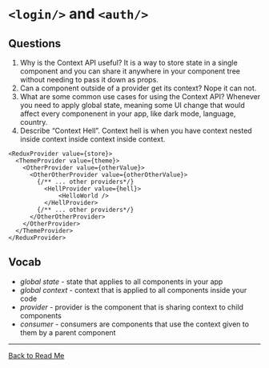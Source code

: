 # `<login/>` and `<auth/>`

## Questions

1. Why is the Context API useful? It is a way to store state in a single component and you can share it anywhere in your component tree without needing to pass it down as props.
1. Can a component outside of a provider get its context? Nope it can not.
1. What are some common use cases for using the Context API? Whenever you need to apply global state, meaning some UI change that would affect every componenent in your app, like dark mode, language, country.
1. Describe “Context Hell”. Context hell is when you have context nested inside context inside context inside context.

```
<ReduxProvider value={store}>
  <ThemeProvider value={theme}>
    <OtherProvider value={otherValue}>
      <OtherOtherProvider value={otherOtherValue}>
        {/** ... other providers*/}
          <HellProvider value={hell}>
              <HelloWorld />
          </HellProvider>
        {/** ... other providers*/}
      </OtherOtherProvider>
    </OtherProvider>
  </ThemeProvider>
</ReduxProvider>
```

## Vocab

- *global state* - state that applies to all components in your app
- *global context* - context that is applied to all components inside your code
- *provider* - provider is the component that is sharing context to child components
- *consumer* - consumers are components that use the context given to them by a parent component

---

[Back to Read Me](../README.md)
